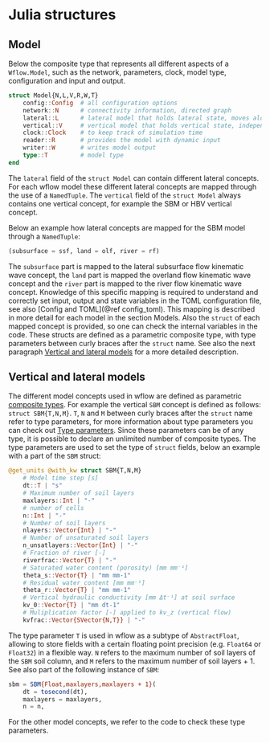 # Julia structures

## Model

 Below the composite type that represents all different aspects of a `Wflow.Model`, such as
 the network, parameters, clock, model type, configuration and input and output.

```julia
struct Model{N,L,V,R,W,T}
    config::Config  # all configuration options
    network::N      # connectivity information, directed graph
    lateral::L      # lateral model that holds lateral state, moves along network
    vertical::V     # vertical model that holds vertical state, independent of each other
    clock::Clock    # to keep track of simulation time
    reader::R       # provides the model with dynamic input
    writer::W       # writes model output
    type::T         # model type
end
```

The `lateral` field of the `struct Model` can contain different lateral concepts. For each
wflow model these different lateral concepts are mapped through the use of a `NamedTuple`.
The `vertical` field of the `struct Model` always contains one vertical concept, for example
the SBM or HBV vertical concept.

Below an example how lateral concepts are mapped for the SBM model through a `NamedTuple`:

```julia
(subsurface = ssf, land = olf, river = rf)
```

The `subsurface` part is mapped to the lateral subsurface flow kinematic wave concept, the
`land` part is mapped the overland flow kinematic wave concept and the `river` part is
mapped to the river flow kinematic wave concept. Knowledge of this specific mapping is
required to understand and correctly set input, output and state variables in the TOML
configuration file, see also [Config and TOML](@ref config_toml). This mapping is described in more
detail for each model in the section Models. Also the `struct` of each mapped concept is
provided, so one can check the internal variables in the code. These structs are defined as
a parametric composite type, with type parameters between curly braces after the `struct`
name. See also the next paragraph [Vertical and lateral models](@ref) for a more
detailed description.

## Vertical and lateral models
The different model concepts used in wflow are defined as parametric [composite
types](https://docs.julialang.org/en/v1/manual/types/#Composite-Types). For example the
vertical `SBM` concept is defined as follows: `struct SBM{T,N,M}`. `T`, `N` and `M` between
curly braces after the `struct` name refer to type parameters, for more information about
type parameters you can check out [Type
parameters](https://docs.julialang.org/en/v1/manual/types/#man-parametric-composite-types).
Since these parameters can be of any type, it is possible to declare an unlimited number of
composite types. The type parameters are used to set the type of `struct` fields, below an
example with a part of the `SBM` struct:

```julia
@get_units @with_kw struct SBM{T,N,M}
    # Model time step [s]
    dt::T | "s"
    # Maximum number of soil layers
    maxlayers::Int | "-"
    # number of cells
    n::Int | "-"
    # Number of soil layers
    nlayers::Vector{Int} | "-"
    # Number of unsaturated soil layers
    n_unsatlayers::Vector{Int} | "-"
    # Fraction of river [-]
    riverfrac::Vector{T} | "-"
    # Saturated water content (porosity) [mm mm⁻¹]
    theta_s::Vector{T} | "mm mm-1"
    # Residual water content [mm mm⁻¹]
    theta_r::Vector{T} | "mm mm-1"
    # Vertical hydraulic conductivity [mm Δt⁻¹] at soil surface
    kv_0::Vector{T} | "mm dt-1"
    # Muliplication factor [-] applied to kv_z (vertical flow)
    kvfrac::Vector{SVector{N,T}} | "-"
```

The type parameter `T` is used in wflow as a subtype of `AbstractFloat`, allowing to store
fields with a certain floating point precision (e.g. `Float64` or `Float32`) in a flexible
way. `N` refers to the maximum number of soil layers of the `SBM` soil column, and `M`
refers to the maximum number of soil layers + 1. See also part of the following instance of
`SBM`:

```julia
sbm = SBM{Float,maxlayers,maxlayers + 1}(
    dt = tosecond(dt),
    maxlayers = maxlayers,
    n = n,
```

For the other model concepts, we refer to the code to check these type parameters.
